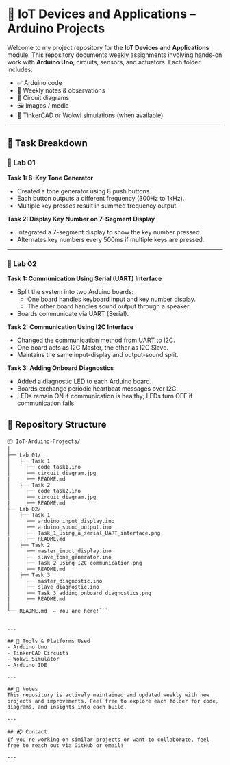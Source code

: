 # 📡 IoT Devices and Applications – Arduino Projects

Welcome to my project repository for the **IoT Devices and Applications** module. This repository documents weekly assignments involving hands-on work with **Arduino Uno**, circuits, sensors, and actuators. Each folder includes:
- ✅ Arduino code
- 🧠 Weekly notes & observations
- 🔌 Circuit diagrams
- 🖼️ Images / media
- 📁 TinkerCAD or Wokwi simulations (when available)

---

## 📅 Task Breakdown

### 🔹 Lab 01
**Task 1: 8-Key Tone Generator**  
- Created a tone generator using 8 push buttons.
- Each button outputs a different frequency (300Hz to 1kHz).
- Multiple key presses result in summed frequency output.

**Task 2: Display Key Number on 7-Segment Display**  
- Integrated a 7-segment display to show the key number pressed.
- Alternates key numbers every 500ms if multiple keys are pressed.


---

### 🔹 Lab 02
**Task 1: Communication Using Serial (UART) Interface**  
- Split the system into two Arduino boards:
  - One board handles keyboard input and key number display.
  - The other board handles sound output through a speaker.
- Boards communicate via UART (Serial).

**Task 2: Communication Using I2C Interface**  
- Changed the communication method from UART to I2C.
- One board acts as I2C Master, the other as I2C Slave.
- Maintains the same input-display and output-sound split.

**Task 3: Adding Onboard Diagnostics**  
- Added a diagnostic LED to each Arduino board.
- Boards exchange periodic heartbeat messages over I2C.
- LEDs remain ON if communication is healthy; LEDs turn OFF if communication fails.


## 📂 Repository Structure
```
📦 IoT-Arduino-Projects/
│
├── Lab 01/
│   ├── Task 1
│     ├── code_task1.ino
│     ├── circuit_diagram.jpg
|     ├── README.md
│   ├── Task 2
│     ├── code_task2.ino
│     ├── circuit_diagram.jpg
|     ├── README.md
├── Lab 02/
│   ├── Task 1
│     ├── arduino_input_display.ino
│     ├── arduino_sound_output.ino
│     ├── Task_1_using_a_serial_UART_interface.png
|     ├── README.md
│   ├── Task 2
│     ├── master_input_display.ino
│     ├── slave_tone_generator.ino
│     ├── Task_2_using_I2C_communication.png
|     ├── README.md
│   ├── Task 3
│     ├── master_diagnostic.ino
│     ├── slave_diagnostic.ino 
│     ├── Task_3_adding_onboard_diagnostics.png
|     ├── README.md
│
└── README.md  ← You are here!```


---

## 🔧 Tools & Platforms Used
- Arduino Uno
- TinkerCAD Circuits
- Wokwi Simulator
- Arduino IDE

---

## 📌 Notes
This repository is actively maintained and updated weekly with new projects and improvements. Feel free to explore each folder for code, diagrams, and insights into each build.

---

## 📬 Contact
If you're working on similar projects or want to collaborate, feel free to reach out via GitHub or email!

---




